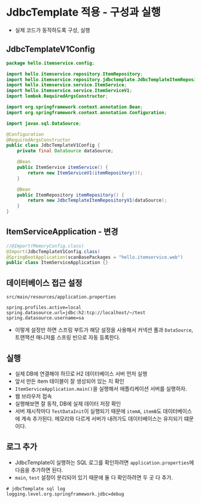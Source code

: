 # JdbcTemplate 적용 - 구성과 실행
- 실제 코드가 동작하도록 구성, 실행
## JdbcTemplateV1Config
```java
package hello.itemservice.config;

import hello.itemservice.repository.ItemRepository;
import hello.itemservice.repository.jdbctemplate.JdbcTemplateItemRepositoryV1;
import hello.itemservice.service.ItemService;
import hello.itemservice.service.ItemServiceV1;
import lombok.RequiredArgsConstructor;

import org.springframework.context.annotation.Bean;
import org.springframework.context.annotation.Configuration;

import javax.sql.DataSource;

@Configuration
@RequiredArgsConstructor
public class JdbcTemplateV1Config {
	private final DataSource dataSource;

	@Bean
	public ItemService itemService() {
		return new ItemServiceV1(itemRepository());
	}

	@Bean
	public ItemRepository itemRepository() {
		return new JdbcTemplateItemRepositoryV1(dataSource);
	}
}
```
## ItemServiceApplication - 변경
```java
//@Import(MemoryConfig.class)
@Import(JdbcTemplateV1Config.class)
@SpringBootApplication(scanBasePackages = "hello.itemservice.web")
public class ItemServiceApplication {}
```
## 데이터베이스 접근 설정
`src/main/resources/application.properties`
```properties
spring.profiles.active=local
spring.datasource.url=jdbc:h2:tcp://localhost/~/test
spring.datasource.username=sa
```
- 이렇게 설정만 하면 스프링 부트가 해당 설정을 사용해서 커넥션 풀과 `DataSource`, 트랜잭션 매니저를
스프링 빈으로 자동 등록한다.

## 실행
- 실제 DB에 연결해야 하므로 H2 데이터베이스 서버 먼저 실행
- 앞서 만든 item 테이블이 잘 생성되어 있는 지 확인
- `ItemServiceApplication.main()`을 실행해서 애플리케이션 서버를 실행하자.
- 웹 브라우저 접속
- 실행해보면 잘 동작, DB에 실제 데이터 저장 확인
- 서버 재시작마다 `TestDataInit`이 실행되기 때문에 `itemA`, `itemB`도 데이터베이스에 계속 추가된다.
메모리와 다르게 서버가 내려가도 데이터베이스는 유지되기 떄문이다.

## 로그 추가
- JdbcTemplate이 실행하는 SQL 로그를 확인하려면 `application.properties`에 다음을 추가하면 된다.
- `main`, `test` 설정이 분리되어 있기 때문에 둘 다 확인하려면 두 곳 다 추가.
```properties
# jdbcTemplate sql log
logging.level.org.springframework.jdbc=debug
```
